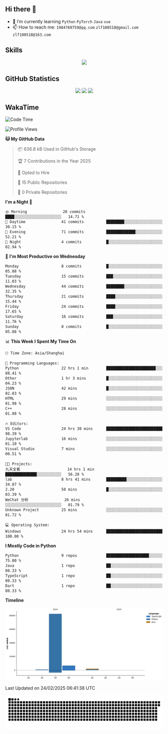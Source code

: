 ## Hi there 👋

- 🌱 I’m currently learning `Python` `PyTorch` `Java` `vue`
- 📫 How to reach me: `1984769759@qq.com` `zlf100518@gmail.com` `zlf100518@163.com`

## Skills
<div align="center"> <img src="https://skillicons.dev/icons?i=python,linux,git,github,html,css,js,ts" /> </div>

## GitHub Statistics

<div align="center">
  <img src="https://github-readme-stats.vercel.app/api?username=CloudSwordSage&show_icons=true&theme=tokyonight" />
  <img src="https://github-readme-stats.vercel.app/api/top-langs/?username=CloudSwordSage&show_icons=true&theme=tokyonight" />
  <img src="https://github-readme-activity-graph.vercel.app/graph?username=CloudSwordSage&theme=xcode" />
</div>

## WakaTime

<!--START_SECTION:waka-->
![Code Time](http://img.shields.io/badge/Code%20Time-435%20hrs%2037%20mins-blue)

![Profile Views](http://img.shields.io/badge/Profile%20Views-0-blue)

**🐱 My GitHub Data** 

> 📦 636.8 kB Used in GitHub's Storage 
 > 
> 🏆 7 Contributions in the Year 2025
 > 
> 💼 Opted to Hire
 > 
> 📜 15 Public Repositories 
 > 
> 🔑 0 Private Repositories 
 > 
**I'm a Night 🦉** 

```text
🌞 Morning                20 commits          ████░░░░░░░░░░░░░░░░░░░░░   14.71 % 
🌆 Daytime                41 commits          ████████░░░░░░░░░░░░░░░░░   30.15 % 
🌃 Evening                71 commits          █████████████░░░░░░░░░░░░   52.21 % 
🌙 Night                  4 commits           █░░░░░░░░░░░░░░░░░░░░░░░░   02.94 % 
```
📅 **I'm Most Productive on Wednesday** 

```text
Monday                   8 commits           █░░░░░░░░░░░░░░░░░░░░░░░░   05.88 % 
Tuesday                  15 commits          ███░░░░░░░░░░░░░░░░░░░░░░   11.03 % 
Wednesday                44 commits          ████████░░░░░░░░░░░░░░░░░   32.35 % 
Thursday                 21 commits          ████░░░░░░░░░░░░░░░░░░░░░   15.44 % 
Friday                   24 commits          ████░░░░░░░░░░░░░░░░░░░░░   17.65 % 
Saturday                 16 commits          ███░░░░░░░░░░░░░░░░░░░░░░   11.76 % 
Sunday                   8 commits           █░░░░░░░░░░░░░░░░░░░░░░░░   05.88 % 
```


📊 **This Week I Spent My Time On** 

```text
🕑︎ Time Zone: Asia/Shanghai

💬 Programming Languages: 
Python                   22 hrs 1 min        ██████████████████████░░░   88.41 % 
Other                    1 hr 3 mins         █░░░░░░░░░░░░░░░░░░░░░░░░   04.23 % 
JSON                     42 mins             █░░░░░░░░░░░░░░░░░░░░░░░░   02.83 % 
HTML                     29 mins             ░░░░░░░░░░░░░░░░░░░░░░░░░   01.98 % 
C++                      28 mins             ░░░░░░░░░░░░░░░░░░░░░░░░░   01.88 % 

🔥 Editors: 
VS Code                  24 hrs 30 mins      █████████████████████████   98.39 % 
Jupyterlab               16 mins             ░░░░░░░░░░░░░░░░░░░░░░░░░   01.10 % 
Visual Studio            7 mins              ░░░░░░░░░░░░░░░░░░░░░░░░░   00.51 % 

🐱‍💻 Projects: 
九天全套                     14 hrs 1 min        ██████████████░░░░░░░░░░░   56.28 % 
lab                      8 hrs 41 mins       █████████░░░░░░░░░░░░░░░░   34.87 % 
2.20                     50 mins             █░░░░░░░░░░░░░░░░░░░░░░░░   03.39 % 
WeChat 分析                26 mins             ░░░░░░░░░░░░░░░░░░░░░░░░░   01.79 % 
Unknown Project          25 mins             ░░░░░░░░░░░░░░░░░░░░░░░░░   01.72 % 

💻 Operating System: 
Windows                  24 hrs 54 mins      █████████████████████████   100.00 % 
```

**I Mostly Code in Python** 

```text
Python                   9 repos             ███████████████████░░░░░░   75.00 % 
Java                     1 repo              ██░░░░░░░░░░░░░░░░░░░░░░░   08.33 % 
TypeScript               1 repo              ██░░░░░░░░░░░░░░░░░░░░░░░   08.33 % 
Dart                     1 repo              ██░░░░░░░░░░░░░░░░░░░░░░░   08.33 % 
```



**Timeline**

![Lines of Code chart](https://raw.githubusercontent.com/CloudSwordSage/CloudSwordSage/main/assets/bar_graph.png)


 Last Updated on 24/02/2025 06:41:38 UTC
<!--END_SECTION:waka-->

<div align="center"><img src="./assets/github-snake-dark.svg" /></div>
